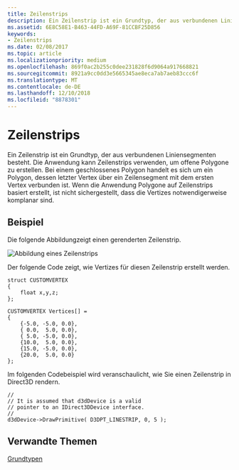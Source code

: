 ```yaml
---
title: Zeilenstrips
description: Ein Zeilenstrip ist ein Grundtyp, der aus verbundenen Liniensegmenten besteht. Die Anwendung kann Zeilenstrips verwenden, um offene Polygone zu erstellen. Bei einem geschlossenes Polygon handelt es sich um ein Polygon, deren letzte Vertex über ein Liniensegment mit ihrem ersten Scheitelpunkt verbunden ist.
ms.assetid: 6E8C58E1-B463-44FD-A69F-81CCBF25D856
keywords:
- Zeilenstrips
ms.date: 02/08/2017
ms.topic: article
ms.localizationpriority: medium
ms.openlocfilehash: 869f0ac2b255c0dee231828f6d9064a917668821
ms.sourcegitcommit: 8921a9cc0dd3e5665345ae8eca7ab7aeb83ccc6f
ms.translationtype: MT
ms.contentlocale: de-DE
ms.lasthandoff: 12/10/2018
ms.locfileid: "8878301"
---
```

# <a name="line-strips"></a>Zeilenstrips


Ein Zeilenstrip ist ein Grundtyp, der aus verbundenen Liniensegmenten besteht. Die Anwendung kann Zeilenstrips verwenden, um offene Polygone zu erstellen. Bei einem geschlossenes Polygon handelt es sich um ein Polygon, dessen letzter Vertex über ein Zeilensegment mit dem ersten Vertex verbunden ist. Wenn die Anwendung Polygone auf Zeilenstrips basiert erstellt, ist nicht sichergestellt, dass die Vertizes notwendigerweise komplanar sind.

## <a name="span-idexamplespanspan-idexamplespanspan-idexamplespanexample"></a><span id="Example"></span><span id="example"></span><span id="EXAMPLE"></span>Beispiel


Die folgende Abbildungzeigt einen gerenderten Zeilenstrip.

![Abbildung eines Zeilenstrips](images/linstrip.gif)

Der folgende Code zeigt, wie Vertizes für diesen Zeilenstrip erstellt werden.

```
struct CUSTOMVERTEX
{
    float x,y,z;
};

CUSTOMVERTEX Vertices[] = 
{
    {-5.0, -5.0, 0.0},
    { 0.0,  5.0, 0.0},
    { 5.0, -5.0, 0.0},
    {10.0,  5.0, 0.0},
    {15.0, -5.0, 0.0},
    {20.0,  5.0, 0.0}
};
```

Im folgenden Codebeispiel wird veranschaulicht, wie Sie einen Zeilenstrip in Direct3D rendern.

```
//
// It is assumed that d3dDevice is a valid
// pointer to an IDirect3DDevice interface.
//
d3dDevice->DrawPrimitive( D3DPT_LINESTRIP, 0, 5 );
```

## <a name="span-idrelated-topicsspanrelated-topics"></a><span id="related-topics"></span>Verwandte Themen


[Grundtypen](primitives.md)

 

 




